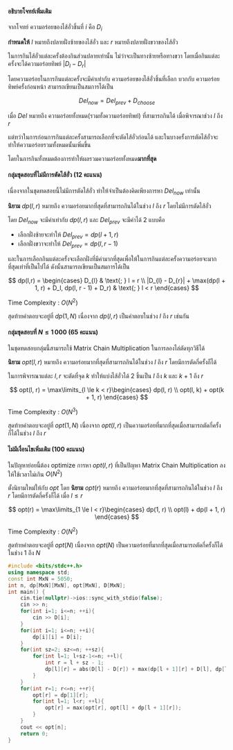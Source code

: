 #### อธิบายโจทย์เพิ่มเติม

จากโจทย์ ความอร่อยของไส้อั่วชิ้นที่ $i$ คือ $D_{i}$

**กำหนดให้** $l$ หมายถึงปลายฝั่งซ้ายของไส้อั่ว และ $r$ หมายถึงปลายฝั่งขวาของไส้อั่ว

ในการกินไส้อั่วแต่ละครั้งต้องกินส่วนปลายเท่านั้น ไม่ว่าจะเป็นทางซ้ายหรือทางขวา โดยเมื่อกินแต่ละครั้งจะได้ความอร่อยทิพย์ $|D_l - D_r|$

โดยความอร่อยในการกินแต่ละครั้งจะมีค่าเท่ากับ ความอร่อยของไส้อั่วชิ้นที่เลือก บวกกับ ความอร่อยทิพย์ครั้งก่อนหน้า สามารถเขียนเป็นสมการได้เป็น

$$Del_{now} = Del_{prev} + D_{choose}$$

เมื่อ $Del$ หมายถึง ความอร่อยทั้งหมด(รวมทั้งความอร่อยทิพย์) ที่สามารถกินได้ เมื่อพิจารณาช่วง $l$ ถึง $r$

แต่ทว่าในการก่อนการกินแต่ละครั้งสามารถเลือกที่จะตัดไส้อั่วก่อนได้ และในบางครั้งการตัดไส้อั่วจะทำให้ความอร่อยรวมทั้งหมดนั้นเพิ่มขึ้น

โดยในการกินทั้งหมดต้องการทำให้ผลรวมความอร่อยทั้งหมด**มากที่สุด**

#### กลุ่มชุดสอบที่ไม่มีการตัดไส้อั่ว (12 คะแนน)

เนื่องจากในชุดทดสอบนี้ไม่มีการตัดไส้อั่ว ทำให้จำเป็นต้องคิดเพียงการหา $Del_{now}$ เท่านั้น

**นิยาม** $dp(l, r)$ หมายถึง ความอร่อยมากที่สุดที่สามารถกินได้ในช่วง $l$ ถึง $r$ โดยไม่มีการตัดไส้อั่ว

โดย $Del_{now}$ จะมีค่าเท่ากับ $dp(l, r)$ และ $Del_{prev}$ จะมีค่าได้ 2 แบบคือ

- เลือกฝั่งซ้ายจะทำให้ $Del_{prev} = dp(l + 1, r)$
- เลือกฝั่งขวาจะทำให้ $Del_{prev} = dp(l, r - 1)$

และในการเลือกกินแต่ละครั้งจะเลือกฝั่งที่มีค่ามากที่สุดเพื่อให้ในการกินแต่ละครั้งความอร่อยจะมากที่สุดเท่าที่เป็นไปได้ ดังนั้นสามารถเขียนเป็นสมการได้เป็น

$$
dp(l,r) = \begin{cases}
D_{l} & \text{; } l = r \\
|D_{l} - D_{r}| + \max(dp(l + 1, r) + D_l, dp(l, r - 1) + D_r) & \text{; } l < r
\end{cases}
$$

Time Complexity : $O(N^{2})$

สุดท้ายคำตอบจะอยู่ที่ $dp(1, N)$ เนื่องจาก $dp(l, r)$ เป็นคำตอบในช่วง $l$ ถึง $r$ เช่นกัน

#### กลุ่มชุดสอบที่ $N\le1\,000$ (65 คะแนน)

ในชุดทดสอบกลุ่มนี้สามารถใช้ Matrix Chain Multiplication ในการลองไล่ตัดทุกวิธีได้

**นิยาม** $opt(l, r)$ หมายถึง ความอร่อยมากที่สุดที่สามารถกินได้ในช่วง $l$ ถึง $r$ โดยมีการตัดกี่ครั้งก็ได้

ในการพิจารณาแต่ละ $l, r$ จะตัดที่จุด $k$ ทำให้แบ่งไส้อั่วได้ 2 ชิ้นเป็น $l$ ถึง $k$ และ $k + 1$ ถึง $r$

$$
opt(l, r) = \max\limits_{l \le k < r}\begin{cases}
dp(l, r) \\
opt(l, k) + opt(k + 1, r)
\end{cases}
$$

Time Complexity : $O(N^{3})$

สุดท้ายคำตอบจะอยู่ที่ $opt(1, N)$ เนื่องจาก $opt(l, r)$ เป็นความอร่อยที่มากที่สุดเมื่อสามารถตัดกี่ครั้งก็ได้ในช่วง $l$ ถึง $r$

#### ไม่มีเงื่อนไขเพิ่มเติม (100 คะแนน)

ในปัญหาย่อยนี้ต้อง optimize การหา $opt(l, r)$ ที่เป็นปัญหา Matrix Chain Multiplication ลงให้ใช้เวลาไม่เกิน $O(N^{2})$

ตั้งนิยามใหม่ให้กับ $opt$ โดย
**นิยาม** $opt(r)$ หมายถึง ความอร่อยมากที่สุดที่สามารถกินได้ในช่วง $l$ ถึง $r$ โดยมีการตัดกี่ครั้งก็ได้ เมื่อ $l \le r$

$$
opt(r) = \max\limits_{1 \le l < r}\begin{cases}
dp(1, r) \\
opt(l) + dp(l + 1, r)
\end{cases}
$$

Time Complexity : $O(N^{2})$

สุดท้ายคำตอบจะอยู่ที่ $opt(N)$ เนื่องจาก $opt(N)$ เป็นความอร่อยที่มากที่สุดเมื่อสามารถตัดกี่ครั้งก็ได้ในช่วง $1$ ถึง $N$

```cpp
#include <bits/stdc++.h>
using namespace std;
const int MxN = 5050;
int n, dp[MxN][MxN], opt[MxN], D[MxN];
int main() {
	cin.tie(nullptr)->ios::sync_with_stdio(false);
	cin >> n;
	for(int i=1; i<=n; ++i){
		cin >> D[i];
	}
	for(int i=1; i<=n; ++i){
		dp[i][i] = D[i];
	}
	for(int sz=2; sz<=n; ++sz){
		for(int l=1; l+sz-1<=n; ++l){
			int r = l + sz - 1;
			dp[l][r] = abs(D[l] - D[r]) + max(dp[l + 1][r] + D[l], dp[l][r - 1] + D[r]);
		}
	}
	for(int r=1; r<=n; ++r){
		opt[r] = dp[1][r];
		for(int l=1; l<r; ++l){
			opt[r] = max(opt[r], opt[l] + dp[l + 1][r]);
		}
	}
	cout << opt[n];
	return 0;
}
```
